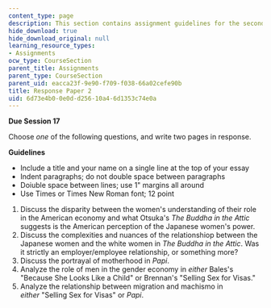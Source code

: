 ```yaml
---
content_type: page
description: This section contains assignment guidelines for the second Response Paper
hide_download: true
hide_download_original: null
learning_resource_types:
- Assignments
ocw_type: CourseSection
parent_title: Assignments
parent_type: CourseSection
parent_uid: eacca23f-9e90-f709-f038-66a02cefe90b
title: Response Paper 2
uid: 6d73e4b0-0e0d-d256-10a4-6d1353c74e0a
---
```


**Due Session 17**

Choose _one_ of the following questions, and write two pages in response.

**Guidelines**

*   Include a title and your name on a single line at the top of your essay
*   Indent paragraphs; do not double space between paragraphs
*   Doiuble space between lines; use 1" margins all around
*   Use Times or Times New Roman font; 12 point

1.  Discuss the disparity between the women's understanding of their role in the American economy and what Otsuka's _The Buddha in the Attic_ suggests is the American perception of the Japanese women's power.
2.  Discuss the complexities and nuances of the relationshiop between the Japanese women and the white women in _The Buddha in the Attic_. Was it strictly an employer/employee relationship, or something more?
3.  Discuss the portrayal of motherhood in _Papi_.
4.  Analyze the role of men in the gender economy in _either_ Bales's "Because She Looks Like a Child" or Brennan's "Selling Sex for Visas."
5.  Analyze the relationship between migration and machismo in _either_ "Selling Sex for Visas" or _Papi_.